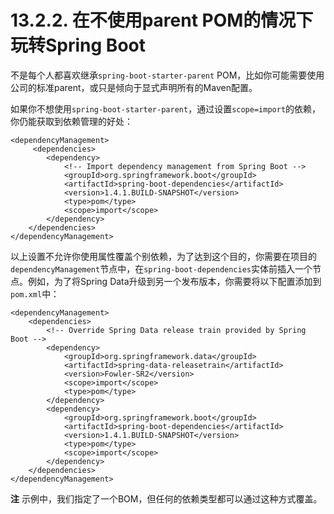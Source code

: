 # 13.2.2. 在不使用parent POM的情况下玩转Spring Boot

不是每个人都喜欢继承`spring-boot-starter-parent` POM，比如你可能需要使用公司的标准parent，或只是倾向于显式声明所有的Maven配置。

如果你不想使用`spring-boot-starter-parent`，通过设置`scope=import`的依赖，你仍能获取到依赖管理的好处：

```markup
<dependencyManagement>
     <dependencies>
        <dependency>
            <!-- Import dependency management from Spring Boot -->
            <groupId>org.springframework.boot</groupId>
            <artifactId>spring-boot-dependencies</artifactId>
            <version>1.4.1.BUILD-SNAPSHOT</version>
            <type>pom</type>
            <scope>import</scope>
        </dependency>
    </dependencies>
</dependencyManagement>
```

以上设置不允许你使用属性覆盖个别依赖，为了达到这个目的，你需要在项目的`dependencyManagement`节点中，在`spring-boot-dependencies`实体前插入一个节点。例如，为了将Spring Data升级到另一个发布版本，你需要将以下配置添加到`pom.xml`中：

```markup
<dependencyManagement>
    <dependencies>
        <!-- Override Spring Data release train provided by Spring Boot -->
        <dependency>
            <groupId>org.springframework.data</groupId>
            <artifactId>spring-data-releasetrain</artifactId>
            <version>Fowler-SR2</version>
            <scope>import</scope>
            <type>pom</type>
        </dependency>
        <dependency>
            <groupId>org.springframework.boot</groupId>
            <artifactId>spring-boot-dependencies</artifactId>
            <version>1.4.1.BUILD-SNAPSHOT</version>
            <type>pom</type>
            <scope>import</scope>
        </dependency>
    </dependencies>
</dependencyManagement>
```

**注** 示例中，我们指定了一个BOM，但任何的依赖类型都可以通过这种方式覆盖。

